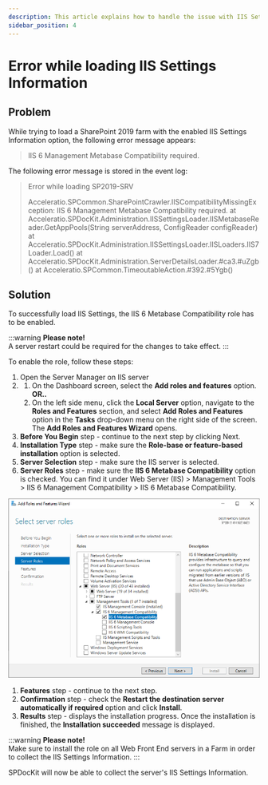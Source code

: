 ```yaml
---
description: This article explains how to handle the issue with IIS Settings load on SharePoint 2019.
sidebar_position: 4
---
```


# Error while loading IIS Settings Information

## Problem

While trying to load a SharePoint 2019 farm with the enabled IIS Settings Information option, the following error message appears:

> IIS 6 Management Metabase Compatibility required.

The following error message is stored in the event log:

> Error while loading SP2019-SRV
>
> Acceleratio.SPCommon.SharePointCrawler.IISCompatibilityMissingException: IIS 6 Management Metabase Compatibility required. at Acceleratio.SPDocKit.Administration.IISSettingsLoader.IISMetabaseReader.GetAppPools(String serverAddress, ConfigReader configReader) at Acceleratio.SPDocKit.Administration.IISSettingsLoader.IISLoaders.IIS7Loader.Load() at Acceleratio.SPDocKit.Administration.ServerDetailsLoader.\#ca3.\#uZgb() at Acceleratio.SPCommon.TimeoutableAction.\#392.\#5Ygb()

## Solution

To successfully load IIS Settings, the IIS 6 Metabase Compatibility role has to be enabled.

:::warning
**Please note!**  
A server restart could be required for the changes to take effect.
:::

To enable the role, follow these steps:

1. Open the Server Manager on IIS server  
2. 1. On the Dashboard screen, select the **Add roles and features** option. **OR..**
   2. On the left side menu, click the **Local Server** option, navigate to the **Roles and Features** section, and select **Add Roles and Features** option in the **Tasks** drop-down menu on the right side of the screen. The **Add Roles and Features Wizard** opens.  
3. **Before You Begin** step - continue to the next step by clicking Next.  
4. **Installation Type** step - make sure the **Role-base or feature-based installation** option is selected.  
5. **Server Selection** step - make sure the IIS server is selected.  
6. **Server Roles** step - make sure the **IIS 6 Metabase Compatibility** option is checked. You can find it under Web Server (IIS) &gt; Management Tools &gt; IIS 6 Management Compatibility &gt; IIS 6 Metabase Compatibility.

![Add Roles and Features Wizard](../../../static/img/add-roles-and-features-wizard.png)

1. **Features** step - continue to the next step.    
2. **Confirmation** step - check the **Restart the destination server automatically if required** option and click **Install**.    
3. **Results** step - displays the installation progress. Once the installation is finished, the **Installation succeeded** message is displayed. 

:::warning
**Please note!**  
Make sure to install the role on all Web Front End servers in a Farm in order to collect the IIS Settings Information.
:::

SPDocKit will now be able to collect the server's IIS Settings Information.

